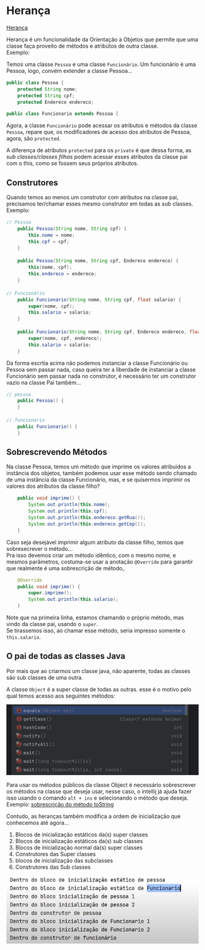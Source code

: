 # Herança

[Herança](../maratona-java/src/me/kevensouza/maratonajava/core/heranca/)

Herança é um funcionalidade da Orientação a Objetos que permite que uma classe faça proveito de métodos e atribútos de outra classe.
<br />
Exemplo:

Temos uma classe `Pessoa` e uma classe `Funcionário`. Um funcionário é uma Pessoa, logo, convém extender a classe Pessoa...

```java
public class Pessoa {
    protected String nome;
    protected String cpf;
    protected Endereco endereco;
```

```java
public class Funcionario extends Pessoa {
```

Agora, a classe `Funcionário` pode acessar os atributos e métodos da classe `Pessoa`, repare que, os modificadores de acesso dos atributos de Pessoa, agora, são `protected`.

A diferença de atributos `protected` para  os `private` é que dessa forma, as *sub classes/classes filhas* podem acessar esses atributos da classe pai com o this, como se fossem seus próprios atributos.

## Construtores

Quando temos ao menos um construtor com atributos na classe pai, precisamos ter/chamar esses mesmo construtor em todas as sub classes. Exemplo:

```java
// Pessoa
    public Pessoa(String nome, String cpf) {
        this.nome = nome;
        this.cpf = cpf;
    }

    public Pessoa(String nome, String cpf, Endereco endereco) {
        this(nome, cpf);
        this.endereco = endereco;
    }

// Funcionário
    public Funcionario(String nome, String cpf, float salario) {
        super(nome, cpf);
        this.salario = salario;
    }

    public Funcionario(String nome, String cpf, Endereco endereco, float salario) {
        super(nome, cpf, endereco);
        this.salario = salario;
    }
```

Da forma escrtia acima não podemos instanciar a classe Funcionário ou Pessoa sem passar nada, caso queira ter a liberdade de instanciar a classe Funcionário sem passar nada no construtor, é necessário ter um construtor vazio na classe Pai também...

```java
// pessoa
    public Pessoa() {
    }

// funcionario
    public Funcionario() {
    }
```

## Sobrescrevendo Métodos

Na classe Pessoa, temos um método que imprime os valores atribuidos a instância dos objetos, também podemos usar esse método sendo chamado de uma instância da classe Funcionário, mas, e se quisermos imprimir os valores dos atributos da classe filho?

```java
    public void imprime() {
        System.out.println(this.nome);
        System.out.println(this.cpf);
        System.out.println(this.endereco.getRua());
        System.out.println(this.endereco.getCep());
    }
```

Caso seja desejável imprimir algum atributo da classe filho, temos que sobresecrever o método...
<br>
Pra isso devemos criar um método idêntico, com o mesmo nome, e mesmos parâmetros, costuma-se usar a anotação `@Override` para garantir que realmente é uma sobrescrição de método,.

```java
    @Override
    public void imprime() {
        super.imprime();
        System.out.println(this.salario);
    }
```

Note que na primeira linha, estamos chamando o próprio método, mas vindo da classe pai, usando o `super`.
<br>
Se tirassemos isso, ao chamar esse método, seria impresso somente o `this.salario`.

## O pai de todas as classes Java

Por mais que ao criarmos um classe java, não aparente, todas as classes são sub classes de uma outra.

A classe `Object` é a super classe de todas as outras. esse é o motivo pelo qual temos acesso aos seguintes métodos:

![métodos da classe Object](images/métodos%20da%20classe%20Object.png)

Para usar os métodos públicos da classe Object é necessário sobrescrever os métodos na classe que deseja usar, nesse caso, o intellij já ajuda fazer isso usando o comando `alt + ins` e selecionando o método que deseja.
<br>
Exemplo: [sobrescrição do método toString](../maratona-java/src/me/kevensouza/maratonajava/core/heranca/anime33/)

Contudo, as heranças também modifica a ordem de inicialização que conhecemos até agora...

1. Blocos de inicialização estáticos da(s) super classes
2. Blocos de inicialização estáticos da(s) sub classes
3. Blocos de inicialização normal da(s) super classes
4. Construtores das Super classes
5. blocos de inicialização das subclasses
6. Construtores das Sub classes

![ordem de inicialização](images/ordem%20de%20inicialização.png)